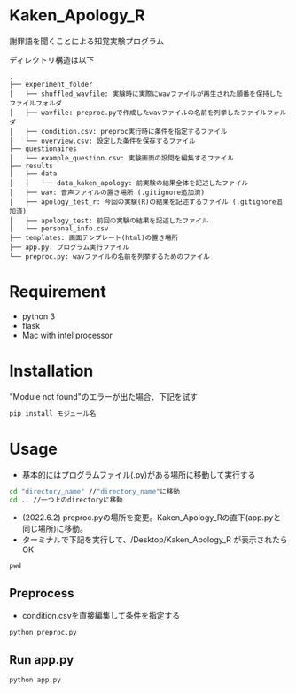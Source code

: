 # Kaken_Apology_R
 
謝罪語を聞くことによる知覚実験プログラム

ディレクトリ構造は以下
```
.
├── experiment_folder
│   ├── shuffled_wavfile: 実験時に実際にwavファイルが再生された順番を保持したファイルフォルダ
│   ├── wavfile: preproc.pyで作成したwavファイルの名前を列挙したファイルフォルダ
│   ├── condition.csv: preproc実行時に条件を指定するファイル
│   └── overview.csv: 設定した条件を保存するファイル
├── questionaires
│   └── example_question.csv: 実験画面の設問を編集するファイル
├── results
│   ├── data
│   │   └── data_kaken_apology: 前実験の結果全体を記述したファイル
│   ├── wav: 音声ファイルの置き場所 (.gitignore追加済)
│   ├── apology_test_r: 今回の実験(R)の結果を記述するファイル (.gitignore追加済)
│   ├── apology_test: 前回の実験の結果を記述したファイル
│   └── personal_info.csv
├── templates: 画面テンプレート(html)の置き場所
├── app.py: プログラム実行ファイル
└── preproc.py: wavファイルの名前を列挙するためのファイル
```

# Requirement
 
* python 3
* flask
* Mac with intel processor
 
# Installation
 
"Module not found"のエラーが出た場合、下記を試す
 
```bash
pip install モジュール名
```

# Usage

* 基本的にはプログラムファイル(.py)がある場所に移動して実行する

```bash
cd "directory_name" //"directory_name"に移動
cd .. //一つ上のdirectoryに移動
```

* (2022.6.2) preproc.pyの場所を変更。Kaken_Apology_Rの直下(app.pyと同じ場所)に移動。
* ターミナルで下記を実行して、/Desktop/Kaken_Apology_R が表示されたらOK
```
pwd
```

## Preprocess

* condition.csvを直接編集して条件を指定する

```
python preproc.py
```

## Run app.py

```
python app.py
```

